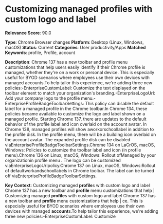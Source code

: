 # Customizing managed profiles with custom logo and label

**Relevance Score**: 90.0

**Type**: Chrome Browser changes
**Platform**: Desktop (Linux, Windows, macOS)
**Status**: Current
**Categories**: User productivity/Apps
**Matched Keywords**: profile, Profile, account

**Description**:
Chrome 137 has a new toolbar and profile menu customizations that help users easily identify if their Chrome profile is managed, whether they're on a work or personal device. This is especially useful for BYOD scenarios where employees use their own devices with managed accounts.To help tailor this experience, we're adding three new policies:-EnterpriseCustomLabel: Customize the text displayed on the toolbar element to match your organization's branding.-EnterpriseLogoUrl: Add your company logo to the profile menu.-EnterpriseProfileBadgeToolbarSettings: This policy can disable the default label for a managed profile in the Chrome toolbar.In Chrome 134, these policies became available to customize the logo and label shown on a managed profile. Starting Chrome 137, there are updates to the default behavior of the profile label and icon overlaid on the account avatar. In Chrome 138, managed profiles will show aworkorschoollabel in addition to the profile disk. In the profile menu, there will be a building icon overlaid on the account avatar. The expanded profile disk can be disabled viaEnterpriseProfileBadgeToolbarSettings.Chrome 134 on LaCrOS, macOS, Windows: Policies to customize the toolbar label and icon (in profile menu).Chrome 136 on Linux, macOS, Windows: Rollout ofManaged by your organizationin profile menu . The logo can be customized viaEnterpriseLogoUrlpolicy.Chrome 137 on Linux, macOS, Windows:Rollout of defaultworkandschoollabels in Chrome toolbar. The label can be turned off viaEnterpriseProfileBadgeToolbarSettings.

**Key Context**: Customizing managed **profile**s with custom logo and label Chrome 137 has a new toolbar and **profile** menu customizations that help | Customizing managed **profile**s with custom logo and label Chrome 137 has a new toolbar and **profile** menu customizations that help | ce. This is especially useful for BYOD scenarios where employees use their own devices with managed **account**s.To help tailor this experience, we're adding three new policies:-EnterpriseCustomLabel: Customize
